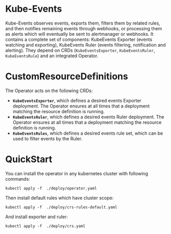 # Kube-Events

Kube-Events observes events, exports them, filters them by related rules, and then notifies remaining events through webhooks, or processing them as alerts which will eventually be sent to alertmanager or webhooks. It contains a complete set of components: KubeEvents Exporter (events watching and exporting), KubeEvents Ruler (events filtering, notification and alerting). They depend on CRDs (`KubeEventsExporter`, `KubeEventsRuler`, `KubeEventsRule`) and an integrated Operator. 

# CustomResourceDefinitions

The Operator acts on the following CRDs:

- **`KubeEventsExporter`**, which defines a desired events Exporter deployment. The Operator ensures at all times that a deployment matching the resource definition is running.
- **`KubeEventsRuler`**, which defines a desired events Ruler deployment. The Operator ensures at all times that a deployment matching the resource definition is running.
- **`KubeEventsRules`**, which defines a desired events rule set, which can be used to filter events by the Ruler. 

# QuickStart

You can install the operator in any kubernetes cluster with following commands:

```shell
kubectl apply -f  ./deploy/operator.yaml
```

Then install default rules which have cluster scope:

```shell
kubectl apply -f  ./deploy/crs-rules-default.yaml
```

And install exporter and ruler:

```shell
kubectl apply -f  ./deploy/crs.yaml
```